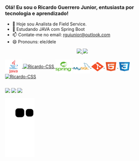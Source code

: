 ### Olá! Eu sou o Ricardo Guerrero Junior, entusiasta por tecnologia e aprendizado!

- 🔭 Hoje sou Analista de Field Service.
- 🌱 Estudando JAVA com Spring Boot
- 📫 Contate-me no email: rgujunior@outlook.com
- 😄 Pronouns: ele/dele

<div align="center">
  <a href="https://github.com/rgujunior">
  <img height="180em" src="https://github-readme-stats.vercel.app/api?username=rgujunior&show_icons=true&theme=dracula&include_all_commits=true&count_private=true"/>
  <img height="180em" src="https://github-readme-stats.vercel.app/api/top-langs/?username=rgujunior&layout=compact&langs_count=7&theme=dracula"/>
</div>

<div style="display: inline_block"><br>
  <img align="center" alt="Ricardo-Java" height="45" width="55"
src="https://raw.githubusercontent.com/devicons/devicon/master/icons/java/java-original-wordmark.svg">
  <img align="center" alt="Ricardo-CSS" height="30" width="40" src="https://cdn.jsdelivr.net/gh/devicons/devicon/icons/python/python-original.svg">
  <img align="center" alt="Ricardo-Spring" height="45" width="55"
src="https://raw.githubusercontent.com/devicons/devicon/master/icons/spring/spring-original-wordmark.svg">
  <img align="center" alt="Ricardo-Mysql" height="45" width="55"
src="https://raw.githubusercontent.com/devicons/devicon/master/icons/mysql/mysql-original-wordmark.svg">  
    <img align="center" alt="Ricardo-Git" height="30" width="40" src="https://raw.githubusercontent.com/devicons/devicon/master/icons/git/git-original.svg">
  <img align="center" alt="Ricardo-HTML" height="30" width="40" src="https://raw.githubusercontent.com/devicons/devicon/master/icons/html5/html5-original.svg">
  <img align="center" alt="Ricardo-CSS" height="30" width="40" src="https://raw.githubusercontent.com/devicons/devicon/master/icons/css3/css3-original.svg">
  <img align="center" alt="Ricardo-CSS" height="30" width="40" src="https://cdn.jsdelivr.net/gh/devicons/devicon/icons/javascript/javascript-original.svg">
  
</div>

 ##
 
 <div>
  <a href="https://www.instagram.com/rgujunior/" target="_blank"><img src="https://img.shields.io/badge/-Instagram-%23E4405F?style=for-the-badge&logo=instagram&logoColor=white" target="_blank"></a>
 	<a href ="mailto:rgujunior@outlook.com"><img src="https://img.shields.io/badge/Microsoft_Outlook-0078D4?style=for-the-badge&logo=microsoft-outlook&logoColor=white" target="_blank"></a>
  <a href="https://www.linkedin.com/in/rgujunior/" target="_blank"><img src="https://img.shields.io/badge/-LinkedIn-%230077B5?style=for-the-badge&logo=linkedin&logoColor=white" target="_blank"></a> 
   
  ![Snake animation](https://github.com/matheus-vieiras/matheus-vieiras/blob/output/github-contribution-grid-snake.svg)
   
 </div>
